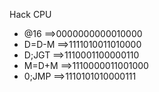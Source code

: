 Hack CPU

* @16 ==>0000000000010000
* D=D-M ==>1111010011010000
* D;JGT ==>1110001100000110
* M=D+M ==>1110000011001000
* 0;JMP ==>1110101010000111